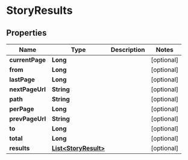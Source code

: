 
# StoryResults

## Properties
Name | Type | Description | Notes
------------ | ------------- | ------------- | -------------
**currentPage** | **Long** |  |  [optional]
**from** | **Long** |  |  [optional]
**lastPage** | **Long** |  |  [optional]
**nextPageUrl** | **String** |  |  [optional]
**path** | **String** |  |  [optional]
**perPage** | **Long** |  |  [optional]
**prevPageUrl** | **String** |  |  [optional]
**to** | **Long** |  |  [optional]
**total** | **Long** |  |  [optional]
**results** | [**List&lt;StoryResult&gt;**](StoryResult.md) |  |  [optional]



